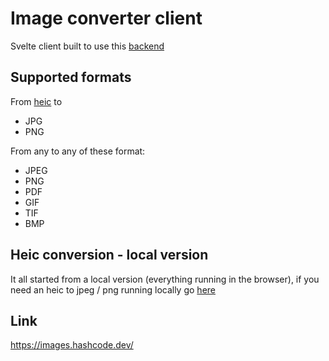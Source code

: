 # Image converter client

Svelte client built to use this [backend](https://github.com/Shaance/image-converter)

## Supported formats
From [heic](https://www.adobe.com/creativecloud/file-types/image/raster/heic-file.html) to
- JPG
- PNG

From any to any of these format:
- JPEG
- PNG
- PDF
- GIF
- TIF
- BMP
## Heic conversion - local version
It all started from a local version (everything running in the browser), if you need an heic to jpeg / png running locally go [here](https://heic.hashcode.dev/)

## Link

https://images.hashcode.dev/
